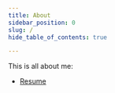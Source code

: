 ```yaml
---
title: About
sidebar_position: 0
slug: /
hide_table_of_contents: true

---
```




This is all about me:

- [Resume](/resume)
